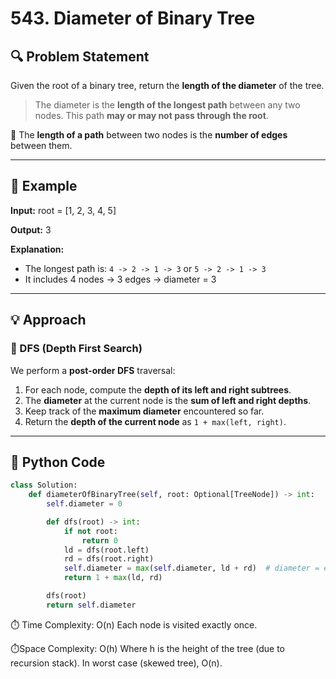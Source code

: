 # 543. Diameter of Binary Tree

## 🔍 Problem Statement

Given the root of a binary tree, return the **length of the diameter** of the tree.

> The diameter is the **length of the longest path** between any two nodes. This path **may or may not pass through the root**.

📌 The **length of a path** between two nodes is the **number of edges** between them.

---

## 🧪 Example

**Input:**
root = [1, 2, 3, 4, 5]

**Output:**
3

**Explanation:**
- The longest path is: `4 -> 2 -> 1 -> 3` or `5 -> 2 -> 1 -> 3`
- It includes 4 nodes → 3 edges → diameter = 3

---

## 💡 Approach

### 🔁 DFS (Depth First Search)

We perform a **post-order DFS** traversal:
1. For each node, compute the **depth of its left and right subtrees**.
2. The **diameter** at the current node is the **sum of left and right depths**.
3. Keep track of the **maximum diameter** encountered so far.
4. Return the **depth of the current node** as `1 + max(left, right)`.

---

## 🧾 Python Code

```python
class Solution:
    def diameterOfBinaryTree(self, root: Optional[TreeNode]) -> int:
        self.diameter = 0

        def dfs(root) -> int:
            if not root:
                return 0
            ld = dfs(root.left)
            rd = dfs(root.right)
            self.diameter = max(self.diameter, ld + rd)  # diameter = edges
            return 1 + max(ld, rd)

        dfs(root)
        return self.diameter
```
⏱️ Time Complexity: O(n)
Each node is visited exactly once.

⏱️Space Complexity: O(h)
Where h is the height of the tree (due to recursion stack). In worst case (skewed tree), O(n).

